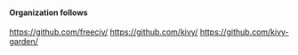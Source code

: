 #### Organization follows

https://github.com/freeciv/
https://github.com/kivy/
https://github.com/kivy-garden/

